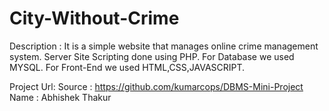 # City-Without-Crime


Description :
  It is a simple website that manages online crime management system.
  Server Site Scripting done using PHP.
  For Database we used MYSQL.
  For Front-End we used HTML,CSS,JAVASCRIPT.
  
  
Project Url:
  Source : https://github.com/kumarcops/DBMS-Mini-Project
Name : Abhishek Thakur
